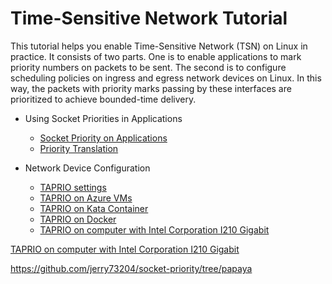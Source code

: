 # Time-Sensitive Network Tutorial

This tutorial helps you enable Time-Sensitive Network (TSN) on Linux
in practice. It consists of two parts. One is to enable applications
to mark priority numbers on packets to be sent. The second is to
configure scheduling policies on ingress and egress network devices on
Linux. In this way, the packets with priority marks passing by these
interfaces are prioritized to achieve bounded-time delivery.


- Using Socket Priorities in Applications
  - [Socket Priority on Applications](socket-priority.md)
  - [Priority Translation](socket-priority.md)

- Network Device Configuration
  - [TAPRIO settings](TAPRIO%20settings.md)
  - [TAPRIO on Azure VMs](TAPRIO%20on%20Azure%20VMs.md)
  - [TAPRIO on Kata Container](TAPRIO%20on%20Kata%20Container.md)
  - [TAPRIO on Docker](TAPRIO%20on%20Docker.md)
  - [TAPRIO on computer with Intel Corporation I210
    Gigabit](TAPRIO%20on%20computer%20with%20Intel%20Corporation%20I210%20Gigabit.md)

[TAPRIO on computer with Intel Corporation I210 Gigabit](TAPRIO%20on%20computer%20with%20Intel%20Corporation%20I210%20Gigabit.md)

https://github.com/jerry73204/socket-priority/tree/papaya

